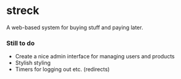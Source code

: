 streck
======

A web-based system for buying stuff and paying later.

### Still to do

* Create a nice admin interface for managing users and products
* Stylish styling
* Timers for logging out etc. (redirects)
